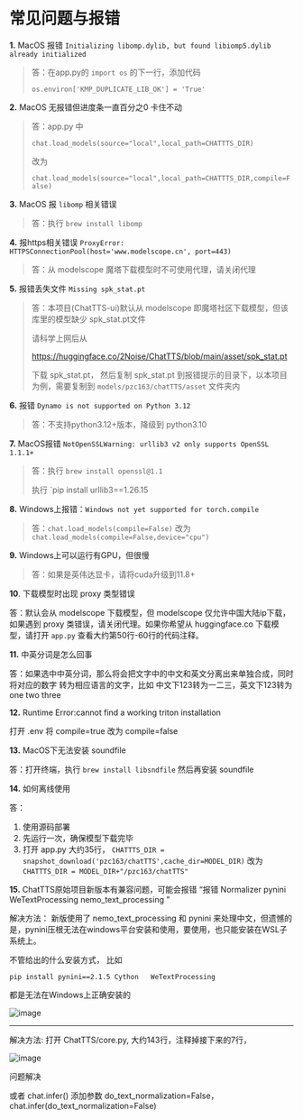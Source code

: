# 常见问题与报错

**1.**  MacOS 报错 `Initializing libomp.dylib, but found libiomp5.dylib already initialized`

> 答：在app.py的 `import os` 的下一行，添加代码
>   
> `os.environ['KMP_DUPLICATE_LIB_OK'] = 'True'`


**2.**  MacOS 无报错但进度条一直百分之0 卡住不动

> 答：app.py 中 
> 
> `chat.load_models(source="local",local_path=CHATTTS_DIR)` 
> 
> 改为
> 
> `chat.load_models(source="local",local_path=CHATTTS_DIR,compile=False)`

**3.**  MacOS 报 `libomp` 相关错误

> 答：执行  `brew install libomp`

**4.**  报https相关错误 `ProxyError: HTTPSConnectionPool(host='www.modelscope.cn', port=443)`

> 答：从 modelscope 魔塔下载模型时不可使用代理，请关闭代理


**5.**  报错丢失文件 `Missing spk_stat.pt`

> 答：本项目(ChatTTS-ui)默认从 modelscope 即魔塔社区下载模型，但该库里的模型缺少 spk_stat.pt文件
> 
>   请科学上网后从
>
>   https://huggingface.co/2Noise/ChatTTS/blob/main/asset/spk_stat.pt    
> 
>  下载 spk_stat.pt， 然后复制 spk_stat.pt  到报错提示的目录下，以本项目为例，需要复制到  `models/pzc163/chatTTS/asset`  文件夹内


**6.**  报错 `Dynamo is not supported on Python 3.12`

> 答：不支持python3.12+版本，降级到 python3.10


**7.**  MacOS报错 `NotOpenSSLWarning: urllib3 v2 only supports OpenSSL 1.1.1+`

> 答：执行  `brew install openssl@1.1`  
> 
>  执行   `pip install urllib3==1.26.15



**8.**  Windows上报错：`Windows not yet supported for torch.compile`

> 答：`chat.load_models(compile=False)`  改为   `chat.load_models(compile=False,device="cpu")`


**9.**   Windows上可以运行有GPU，但很慢

> 答：如果是英伟达显卡，请将cuda升级到11.8+


**10**. 下载模型时出现 proxy 类型错误

答：默认会从 modelscope 下载模型，但 modelscope 仅允许中国大陆ip下载，如果遇到 proxy 类错误，请关闭代理。如果你希望从 huggingface.co 下载模型，请打开 `app.py` 查看大约第50行-60行的代码注释。


**11.** 中英分词是怎么回事

答：如果选中中英分词，那么将会把文字中的中文和英文分离出来单独合成，同时将对应的数字 转为相应语言的文字，比如 中文下123转为一二三，英文下123转为 one two three


**12.** Runtime Error:cannot find a working triton installation 

打开 .env  将 compile=true 改为 compile=false

**13.** MacOS下无法安装 soundfile

答：打开终端，执行 `brew install libsndfile` 然后再安装 soundfile


**14.** 如何离线使用

答：

1. 使用源码部署
2. 先运行一次，确保模型下载完毕
3. 打开 app.py 大约35行， `CHATTTS_DIR = snapshot_download('pzc163/chatTTS',cache_dir=MODEL_DIR)` 改为 `CHATTTS_DIR = MODEL_DIR+"/pzc163/chatTTS"`

**15.** ChatTTS原始项目新版本有兼容问题，可能会报错 “报错 Normalizer pynini WeTextProcessing nemo_text_processing ”

解决方法：
新版使用了 nemo_text_processing  和  pynini 来处理中文，但遗憾的是，pynini压根无法在windows平台安装和使用，要使用，也只能安装在WSL子系统上。

不管给出的什么安装方式， 比如 

```
pip install pynini==2.1.5 Cython   WeTextProcessing

```

都是无法在Windows上正确安装的

![image](https://github.com/2noise/ChatTTS/assets/3378335/e32c50d1-492c-4b72-958b-78af0575e662)


----

解决方法:
打开 ChatTTS/core.py, 大约143行，注释掉接下来的7行，

![image](https://github.com/2noise/ChatTTS/assets/3378335/5bdd3dc8-0c7c-485f-b5dc-613f14917319)


问题解决

或者 chat.infer() 添加参数 do_text_normalization=False， chat.infer(do_text_normalization=False)